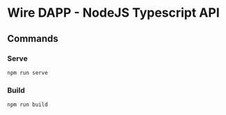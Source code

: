 # Wire DAPP - NodeJS Typescript API 

## Commands

### Serve

`npm run serve`

### Build

`npm run build`